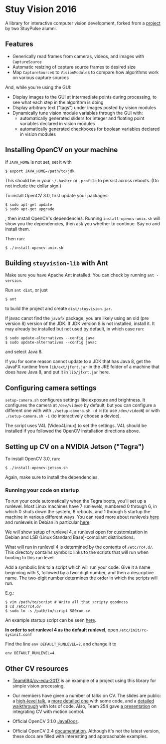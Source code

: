 Stuy Vision 2016
================

A library for interactive computer vision development, forked from a
[project](https://github.com/ChesleyTan/java-vision-gui) by two StuyPulse alumni.

## Features
- Generically read frames from cameras, videos, and images with `CaptureSource`
- Automatic resizing of capture source frames to desired size
- Map `CaptureSource`s to `VisionModule`s to compare how algorithms work on various capture sources

And, while you're using the GUI:
- Display images to the GUI at intermediate points during processing, to see what each step in the algorithm is doing
- Display arbitrary text ("tags") under images posted by vision modules
- Dynamically tune vision module variables through the GUI with:
    - automatically generated sliders for integer and floating point variables declared in vision modules
    - automatically generated checkboxes for boolean variables declared in vision modules

## Installing OpenCV on your machine

If `JAVA_HOME` is not set, set it with

```
$ export JAVA_HOME=/path/to/jdk
```

This should be in your `~/.bashrc` or `.profile` to persist across
reboots. (Do not include the dollar sign.)

To install OpenCV 3.0, first update your packages:

```
$ sudo apt-get update
$ sudo apt-get upgrade
```

, then install OpenCV's dependencies. Running `install-opencv-unix.sh`
will show you the dependencies, then ask you whether to continue. Say
no and install them.

Then run:

```
$ ./install-opencv-unix.sh
```

## Building `stuyvision-lib` with Ant
Make sure you have Apache Ant installed. You can check
by running `ant -version`.

Run `ant dist`, or just

```
$ ant
```

to build the project and create `dist/stuyvision.jar`.

If javac canot find the `javafx` package, you are likely using an old (pre
version 8) version of the JDK. If JDK version 8 is not installed, install it.
It may already be installed but not used by default, in which case run:

```
$ sudo update-alternatives --config java
$ sudo update-alternatives --config javac
```

and select Java 8.

If you for some reason cannot update to a JDK that has Java 8, get the JavaFX
runtime from `lib/ext/jfxrt.jar` in the JRE folder of a machine that does have
Java 8, and put it in `lib/jfxrt.jar` here.

## Configuring camera settings

`setup-camera.sh` configures settings like exposure and brightness. It
configures the camera at `/dev/video0` by default, but you can configure a
different one with with `./setup-camera.sh -d N` (to use `/dev/video`**`N`**)
or with `./setup-camera.sh -i` (to interactively choose a device).

The script uses V4L (Video4Linux) to set the settings. V4L should be installed
if you followed the OpenCV installation directions above.

## Setting up CV on a NVIDIA Jetson ("Tegra")

To install OpenCV 3.0, run:

```
$ ./install-opencv-jetson.sh
```

Again, make sure to install the dependencies.

### Running your code on startup

To run your code automatically when the Tegra boots, you'll set up a
runlevel. Most Linux machines have 7 runlevels, numbered 0 through 6,
in which 0 shuts down the system, 6 reboots, and 1 through 5 startup
the machine in various different ways. You can read more about runlevels
[here](https://en.wikipedia.org/wiki/Runlevel) and
runlevels in Debian in particular [here](https://wiki.debian.org/RunLevel).

We will show setup of runlevel 4, a runlevel open for customization in Debian
and LSB (Linux Standard Base)-compliant distributions.

What will run in runlevel 4 is determined by the contents of `/etc/rc4.d/`.
This directory contains symbolic links to the scripts that will run when
booting to this run level.

Add a symbolic link to a script which will run your code.  Give it a name
beginning with `S`, followed by a two-digit number, and then a descriptive
name. The two-digit number determines the order in which the scripts will run.

E.g.:

```
$ vim /path/to/script # Write all that scripty goodness
$ cd /etc/rc4.d/
$ sudo ln -s /path/to/script S80run-cv
```

An example startup script can be seen
[here](https://github.com/Team694/stuy-vision-2016/blob/master/run-cv.sh).

**In order to set runlevel 4 as the default runlevel**, open
`/etc/init/rc-sysinit.conf`

Find the line `env DEFAULT_RUNLEVEL=2`, and change it to

```
env DEFAULT_RUNLEVEL=4
```

## Other CV resources

- [Team694/cv-edu-2017](http://github.com/Team694/cv-edu-2017) is an example
  of a project using this library for simple vision processing.

- Our members have given a number of talks on CV. The slides are public:
a [high-level talk](https://docs.google.com/a/stuypulse.com/presentation/d/1KvPWpPO9rFjTZ3nKJy4rmbvxRiOo2EwrciE0fggv8xM/edit?usp=sharing),
a [more detailed one](https://docs.google.com/presentation/d/1ypONXF9mDQCF5lwWJmh5qIlvkGRBtAW8zupJt7juPxQ/edit?usp=sharing) with some code, and
a [detailed walkthrough](https://docs.google.com/presentation/d/1-cAMxt7CmLMxYLiy3ehwWjKNabUQSgUoh-1C9Oaaq1g/edit?usp=sharing) with lots of code.
Also, Team 254 gave
[a presentation](https://www.team254.com/documents/vision-control/)
on integrating CV with motion control.

- Official OpenCV 3.1.0 [JavaDocs](http://docs.opencv.org/java/3.1.0/).

- Official OpenCV 2.4 [documentation](http://docs.opencv.org/2.4/index.html).
  Although it's not the latest version, these docs are filled with interesting
  and approachable examples.
